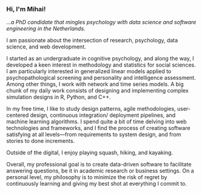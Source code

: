 ### Hi, I'm Mihai!

*...a PhD candidate that mingles psychology with data science and software engineering in the Netherlands.*

I am passionate about the intersection of research, psychology, data science, and web development.

I started as an undergraduate in cognitive psychology, and along the way, I developed a keen interest in methodology and statistics for social sciences. I am particularly interested in generalized linear models applied to psychopathological screening and personality and intelligence assessment. Among other things, I work with network and time series models. A big chunk of my daily work consists of designing and implementing complex simulation designs in R, Python, and C++. 

In my free time, I like to study design patterns, agile methodologies, user-centered design, continuous integration/ deployment pipelines, and machine learning algorithms. I spend quite a bit of time delving into web technologies and frameworks, and I find the process of creating software satisfying at all levels—from requirements to system design, and from stories to done increments.

Outside of the digital, I enjoy playing squash, hiking, and kayaking.

Overall, my professional goal is to create data-driven software to facilitate answering questions, be it in academic research or business settings. On a personal level, my philosophy is to minimize the risk of regret by continuously learning and giving my best shot at everything I commit to.
